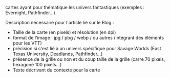 cartes ayant pour thématique les univers fantastiques (exemples : Evernight, Pathfinder...)

Description necessaire pour l'article lié sur le Blog :
* Taille de la carte (en pixels) et résolution (en dpi)
* format de l'image : jpg / pbg / webp / ou autres (intégrant des éléments pour les VTT)
* précision si c'est lié à un univers spécifique pour Savage Worlds (East Texas University, Deadlands, Pathfinder...)
* présence de la grille ou non et du coup taille de la grille (carre 70 pixels, hexagone 100 pixels...)
* Texte décrivant du contexte pour la carte